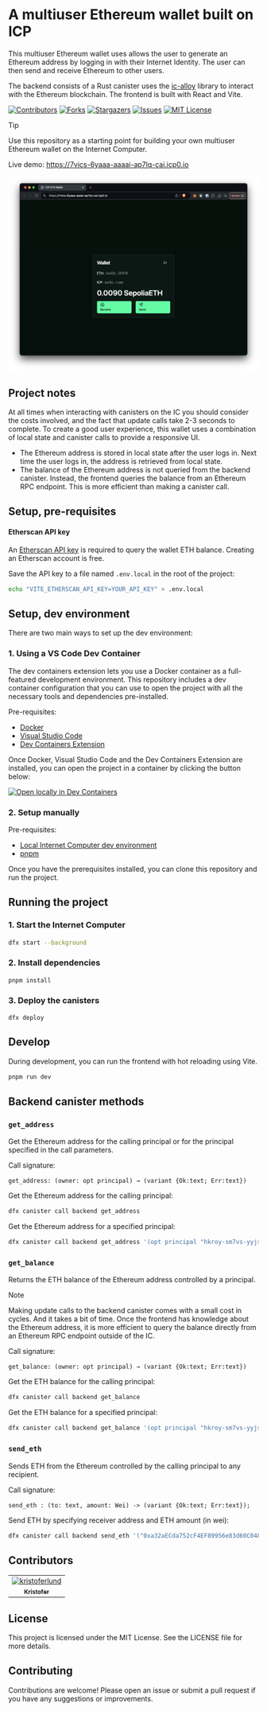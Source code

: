 # A multiuser Ethereum wallet built on ICP

This multiuser Ethereum wallet uses allows the user to generate an Ethereum
address by logging in with their Internet Identity. The user can then send and
receive Ethereum to other users.

The backend consists of a Rust canister uses the
[ic-alloy](https://github.com/ic-alloy) library to interact with the Ethereum
blockchain. The frontend is built with React and Vite.

[![Contributors][contributors-shield]][contributors-url]
[![Forks][forks-shield]][forks-url]
[![Stargazers][stars-shield]][stars-url]
[![Issues][issues-shield]][issues-url]
[![MIT License][license-shield]](LICENSE)


> [!TIP]
> Use this repository as a starting point for building your own multiuser Ethereum wallet on the Internet Computer.
> 
> Live demo: <https://7vics-6yaaa-aaaai-ap7lq-cai.icp0.io>

![](./media/screenshot.png)

## Project notes

At all times when interacting with canisters on the IC you should consider the
costs involved, and the fact that update calls take 2-3 seconds to complete. To
create a good user experience, this wallet uses a combination of local state and
canister calls to provide a responsive UI.

- The Ethereum address is stored in local state after the user logs in. Next
  time the user logs in, the address is retrieved from local state.
- The balance of the Ethereum address is not queried from the backend canister.
  Instead, the frontend queries the balance from an Ethereum RPC endpoint. This
  is more efficient than making a canister call.

## Setup, pre-requisites

#### Etherscan API key

An [Etherscan API key](https://etherscan.io/apis) is required to query the wallet ETH balance. Creating an Etherscan account is free.

Save the API key to a file named `.env.local` in the root of the project:

```bash
echo "VITE_ETHERSCAN_API_KEY=YOUR_API_KEY" > .env.local
```

## Setup, dev environment

There are two main ways to set up the dev environment:

### 1. Using a VS Code Dev Container

The dev containers extension lets you use a Docker container as a full-featured
development environment. This repository includes a dev container configuration
that you can use to open the project with all the necessary tools and
dependencies pre-installed.

Pre-requisites:

- [Docker](https://www.docker.com/products/docker-desktop)
- [Visual Studio Code](https://code.visualstudio.com/)
- [Dev Containers Extension](https://marketplace.visualstudio.com/items?itemName=ms-vscode-remote.remote-containers)

Once Docker, Visual Studio Code and the Dev Containers Extension are installed,
you can open the project in a container by clicking the button below:

[![Open locally in Dev Containers](https://img.shields.io/static/v1?label=Dev%20Containers&message=Open&color=blue&logo=visualstudiocode)](https://vscode.dev/redirect?url=vscode://ms-vscode-remote.remote-containers/cloneInVolume?url=https://github.com/ic-alloy/ic-alloy-basic-wallet)

### 2. Setup manually

Pre-requisites:

- [Local Internet Computer dev environment](https://internetcomputer.org/docs/current/developer-docs/backend/rust/dev-env)
- [pnpm](https://pnpm.io/installation)

Once you have the prerequisites installed, you can clone this repository and run
the project.

## Running the project

### 1. Start the Internet Computer

```bash
dfx start --background
```

### 2. Install dependencies

```
pnpm install
```

### 3. Deploy the canisters

```
dfx deploy
```

## Develop

During development, you can run the frontend with hot reloading using Vite.

```bash
pnpm run dev
```

## Backend canister methods

### `get_address`

Get the Ethereum address for the calling principal or for the principal
specified in the call parameters.

Call signature:

```
get_address: (owner: opt principal) → (variant {Ok:text; Err:text})
```

Get the Ethereum address for the calling principal:

```bash
dfx canister call backend get_address
```

Get the Ethereum address for a specified principal:

```bash
dfx canister call backend get_address '(opt principal "hkroy-sm7vs-yyjs7-ekppe-qqnwx-hm4zf-n7ybs-titsi-k6e3k-ucuiu-uqe")'
```

### `get_balance`

Returns the ETH balance of the Ethereum address controlled by a principal.

> [!NOTE]
>
> Making update calls to the backend canister comes with a small cost in cycles.
> And it takes a bit of time. Once the frontend has knowledge about the Ethereum
> address, it is more efficient to query the balance directly from an Ethereum
> RPC endpoint outside of the IC.

Call signature:

```
get_balance: (owner: opt principal) → (variant {Ok:text; Err:text})
```

Get the ETH balance for the calling principal:

```bash
dfx canister call backend get_balance
```

Get the ETH balance for a specified principal:

```bash
dfx canister call backend get_balance '(opt principal "hkroy-sm7vs-yyjs7-ekppe-qqnwx-hm4zf-n7ybs-titsi-k6e3k-ucuiu-uqe")'
```

### `send_eth`

Sends ETH from the Ethereum controlled by the calling principal to any
recipient.

Call signature:

```
send_eth : (to: text, amount: Wei) -> (variant {Ok:text; Err:text});
```

Send ETH by specifying receiver address and ETH amount (in wei):

```bash
dfx canister call backend send_eth '("0xa32aECda752cF4EF89956e83d60C04835d4FA867", 1)'
```

## Contributors

<!-- readme: collaborators,contributors -start -->
<table>
	<tbody>
		<tr>
            <td align="center">
                <a href="https://github.com/kristoferlund">
                    <img src="https://avatars.githubusercontent.com/u/9698363?v=4" width="100;" alt="kristoferlund"/>
                    <br />
                    <sub><b>Kristofer</b></sub>
                </a>
            </td>
		</tr>
	<tbody>
</table>
<!-- readme: collaborators,contributors -end -->

## License

This project is licensed under the MIT License. See the LICENSE file for more
details.

## Contributing

Contributions are welcome! Please open an issue or submit a pull request if you
have any suggestions or improvements.

[contributors-shield]: https://img.shields.io/github/contributors/ic-alloy/ic-alloy-basic-wallet.svg?style=for-the-badge
[contributors-url]: https://github.com/ic-alloy/ic-alloy-basic-wallet/graphs/contributors
[forks-shield]: https://img.shields.io/github/forks/ic-alloy/ic-alloy-basic-wallet.svg?style=for-the-badge
[forks-url]: https://github.com/ic-alloy/ic-alloy-basic-wallet/network/members
[stars-shield]: https://img.shields.io/github/stars/ic-alloy/ic-alloy-basic-wallet?style=for-the-badge
[stars-url]: https://github.com/ic-alloy/ic-alloy-basic-wallet/stargazers
[issues-shield]: https://img.shields.io/github/issues/ic-alloy/ic-alloy-basic-wallet.svg?style=for-the-badge
[issues-url]: https://github.com/ic-alloy/ic-alloy-basic-wallet/issues
[license-shield]: https://img.shields.io/github/license/ic-alloy/ic-alloy-basic-wallet.svg?style=for-the-badge
[license-url]: https://github.com/ic-alloy/ic-alloy-basic-wallet/blob/master/LICENSE.txt
